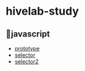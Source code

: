 # hivelab-study

## 📌javascript
  - [prototype](https://aryeong.github.io/hivelab-study/javascript/exam1/prototype.html)
  - [selector](https://aryeong.github.io/hivelab-study/javascript/exam1/selector.html)
  - [selector2](https://aryeong.github.io/hivelab-study/javascript/exam1/selector2.html)
